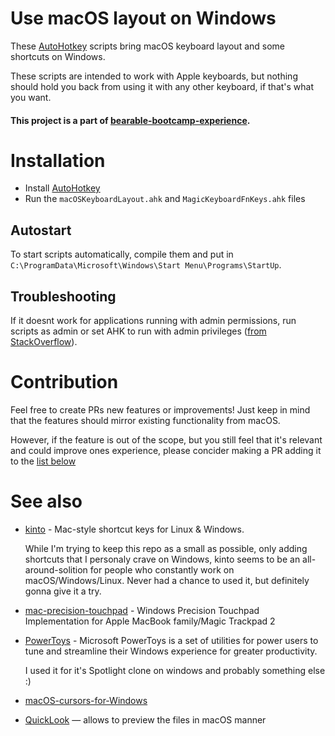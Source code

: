 # Use macOS layout on Windows
These [AutoHotkey](https://www.autohotkey.com/) scripts bring macOS keyboard layout and some shortcuts on Windows.

These scripts are intended to work with Apple keyboards, but nothing should hold you back from using it with any other keyboard, if that's what you want.

#### This project is a part of [bearable-bootcamp-experience](https://github.com/Bobronium/bearable-bootcamp-experience).

# Installation
- Install [AutoHotkey](https://www.autohotkey.com/) 
- Run the `macOSKeyboardLayout.ahk` and `MagicKeyboardFnKeys.ahk` files

## Autostart
To start scripts automatically, compile them and put in `C:\ProgramData\Microsoft\Windows\Start Menu\Programs\StartUp`.

## Troubleshooting
If it doesnt work for applications running with admin permissions, run scripts as admin or set AHK to run with admin privileges ([from StackOverflow](https://stackoverflow.com/a/8457852/723769)). 


# Contribution
Feel free to create PRs new features or improvements! Just keep in mind that the features should mirror existing functionality from macOS. 

However, if the feature is out of the scope, but you still feel that it's relevant and could improve ones experience, please concider making a PR adding it to the [list below](https://github.com/Bobronium/ahk-macos-keyboard-layout#see-also)

# See also
- [kinto](https://github.com/rbreaves/kinto) - Mac-style shortcut keys for Linux & Windows.
  
  While I'm trying to keep this repo as a small as possible, only adding shortcuts that I personaly crave on Windows, kinto seems to be an all-around-solition for people who constantly work on macOS/Windows/Linux. Never had a chance to used it, but definitely gonna give it a try.

- [mac-precision-touchpad](https://github.com/imbushuo/mac-precision-touchpad) - Windows Precision Touchpad Implementation for Apple MacBook family/Magic Trackpad 2

- [PowerToys](https://github.com/microsoft/PowerToys) - Microsoft PowerToys is a set of utilities for power users to tune and streamline their Windows experience for greater productivity.
  
  I used it for it's Spotlight clone on windows and probably something else :)

- [macOS-cursors-for-Windows](https://github.com/antiden/macOS-cursors-for-Windows)

- [QuickLook](https://github.com/QL-Win/QuickLook) — allows to preview the files in macOS manner
